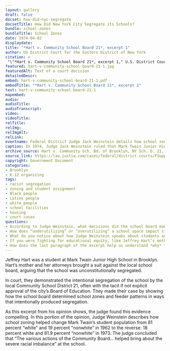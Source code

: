 ```yaml
--- 
layout: gallery
draft: false
docset: how-did-nyc-segregate
docsetTitle: How Did New York City Segregate its Schools?
bundle: school-zones
bundleTitle: School Zones
date: 1974-04-02
displaydate: 
title: "*Hart v. Community School Board 21*, excerpt 1"
author: US District Court for the Eastern District of New York
citation: >
 "\"*Hart v. Community School Board 21*, excerpt 1," U.S. District Court for the Eastern District of New York, in New York City Civil Rights History Project, Accessed: [Month Day, Year], https://nyccivilrightshistory.org/gallery/hart-v-community-school-board-21-1."
featured: hart-v-community-school-board-21-1.jpg
featuredAlt: Text of a court decision
detailedDescr: 
embed: hart-v-community-school-board-21-1.pdf
embedTitle: "*Hart v. Community School Board 21*, excerpt 1"
text: hart-v-community-school-board-21-1
mapembed: 
audio: 
audioTitle: 
audioTranscript: 
video: 
videoTitle: 
relTitle: 
relImg: 
relImgAlt: 
relLink: 
eventname: Federal District Judge Jack Weinstein details how school zoning policy segregated Mark Twain Junior High School.
caption: In 1974, Judge Jack Weinstein ruled that Mark Twain Junior High School was a segregated school, violating the US Constitution. In this opinion, he explained what actions by the school board had helped create school segregation.
archive_source: Hart v. Community Sch. Bd. of Brooklyn, NY Sch. D. 21, 383 F. Supp. 699 (E.D.N.Y. 1974)
source_link: https://law.justia.com/cases/federal/district-courts/FSupp/383/699/2245271/
copyright: Government Document
categories: 
- Brooklyn
- K-12 organizing
tags: 
- racist segregation
- zoning and student assignment
- Black people
- Latinx people
- white people
- school facilities
- housing
- court cases
questions: 
- According to Judge Weinstein, what decisions did the school board make that led to segregation in District 21 and at Mark Twain?
- How does “underutilizing” or “overutilizing” a school space impact students’ experiences in a school?
- What do you notice about how Judge Weinstein speaks about students and schools in this excerpt? Why do you think that Judge Weinstein uses the term “racial imbalance” interchangeably with segregation? What does that term illuminate? What does it hide?
- If you were fighting for educational equity, like Jeffrey Hart’s mother Doris Hart, would you focus on school segregation like she did? 
- How does the last paragraph of the excerpt help us understand *why* the school district encouraged segregation at Mark Twain?
--- 
```


Jeffrey Hart was a student at Mark Twain Junior High School in Brooklyn. Hart’s mother and her attorneys brought a suit against the local school board, arguing that the school was unconstitutionally segregated.

In court, they demonstrated the intentional segregation of the school by the local Community School District 21, often with the tacit if not explicit approval of the city’s Board of Education. They made their case by showing how the school board determined school zones and feeder patterns in ways that intentionally produced segregation.

As this excerpt from his opinion shows, the judge found this evidence compelling. In this portion of the opinion, Judge Weinstein describes how school zoning helped change Mark Twain’s student population from 81 percent “white” and 19 percent “nonwhite” in 1962 to the reverse: 18 percent white and 81.9 percent “nonwhite” in 1973. The judge concluded that “The various actions of the Community Board… helped bring about the severe racial imbalance” at the school.
